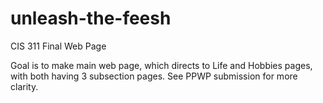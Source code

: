 # unleash-the-feesh
CIS 311 Final Web Page

Goal is to make main web page, which directs to Life and Hobbies pages, with both having 3 subsection pages. See PPWP submission for more clarity.

